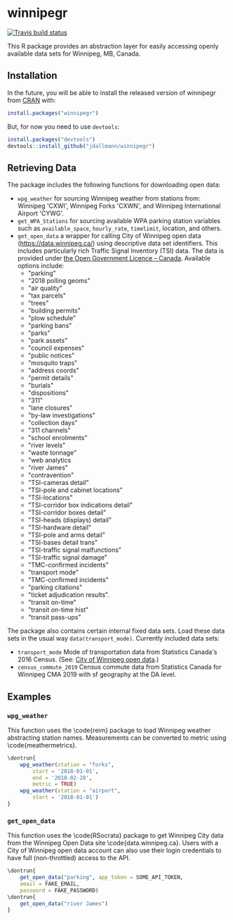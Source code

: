 # winnipegr
[![Travis build status](https://travis-ci.org/jdallmann/winnipegr.svg?branch=master)](https://travis-ci.org/jdallmann/winnipegr) 

This R package provides an abstraction layer for easily accessing openly available data sets for Winnipeg, MB, Canada. 


## Installation

In the future, you will be able to install the released version of winnipegr from [CRAN](https://CRAN.R-project.org) with:

``` r
install.packages("winnipegr")
```

But, for now you need to use `devtools`:
``` r
install.packages("devtools")
devtools::install_github("jdallmann/winnipegr")
```

## Retrieving Data
The package includes the following functions for downloading open data:

- `wpg_weather` for sourcing Winnipeg weather from stations from: Winnipeg 'CXWI', Winnipeg Forks 'CXWN', and Winnipeg International Airport 'CYWG'.
- `get_WPA_Stations` for sourcing available WPA parking station variables such as `available_space`, `hourly_rate`, `timelimit`, location, and others.
- `get_open_data` a wrapper for calling City of Winnipeg open data (https://data.winnipeg.ca/) using descriptive data set identifiers. This includes particularly rich Traffic Signal Inventory (TSI) data. The data is provided under [the Open Government Licence – Canada](https://open.canada.ca/en/open-government-licence-canada). Available options include: 
    + "parking"
    + "2018 polling geoms"
    + "air quality"
    + "tax parcels"
    + "trees"
    + "building permits"
    + "plow schedule" 
    + "parking bans"
    + "parks"
    + "park assets"
    + "council expenses"
    + "public notices"
    + "mosquito traps"
    + "address coords"
    + "permit details"
    + "burials"
    + "dispositions"
    + "311"
    + "lane closures"
    + "by-law investigations"
    + "collection days" 
    + "311 channels"
    + "school enrolments"
    + "river levels"
    + "waste tonnage"
    + "web analytics
    + "river James"
    + "contravention"
    + "TSI-cameras detail"
    + "TSI-pole and cabinet locations"
    + "TSI-locations"
    + "TSI-corridor box indications detail"
    + "TSI-corridor boxes detail"
    + "TSI-heads (displays) detail"
    + "TSI-hardware detail"
    + "TSI-pole and arms detail"
    + "TSI-bases detail trans"
    + "TSI-traffic signal malfunctions"
    + "TSI-traffic signal damage"
    + "TMC-confirmed incidents"
    + "transport mode"
    + "TMC-confirmed incidents"
    + "parking citations" 
    + "ticket adjudication results".
    + "transit on-time"
    + "transit on-time hist"
    + "transit pass-ups"

The package also contains certain internal fixed data sets. Load these data sets in the usual way `data(transport_mode)`. Currently included data sets:

- `transport_mode` Mode of transportation data from Statistics Canada's 2016 Census. (See: [City of Winnipeg open data](https://dev.socrata.com/foundry/data.winnipeg.ca/ijxa-tybv).)
- `census_commute_2019` Census commute data from Statistics Canada for Winnipeg CMA 2019 with sf geography at the DA level.


## Examples
### `wpg_weather`
This function uses the \code{reim} package to load Winnipeg
weather abstracting station names. Measurements can be
converted to metric using \code{meathermetrics}.

``` r
\dontrun{
    wpg_weather(station = "forks",
        start = '2018-01-01',
        end = '2018-02-28',
        metric = TRUE)
    wpg_weather(station = "airport",
        start = '2018-01-01')
}
```


### `get_open_data`
This function uses the \code{RSocrata} package to get Winnipeg
City data from the Winnipeg Open Data site \code{data.winnipeg.ca}.
Users with a City of Winnipeg open data account can also use their
login credentials to have full (non-throttled) access to the API.
``` r
\dontrun{
    get_open_data("parking", app_token = SOME_API_TOKEN,
    email = FAKE_EMAIL,
    password = FAKE_PASSWORD)
\dontrun{
    get_open_data("river James")
}
```
